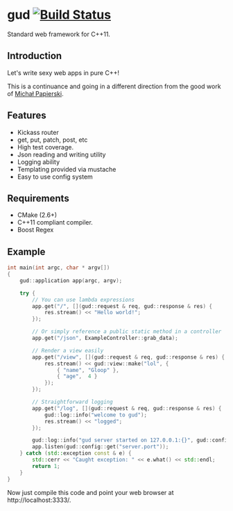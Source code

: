 # gud [![Build Status](https://secure.travis-ci.org/whackashoe/gud.png)](http://travis-ci.org/whackashoe/gud)

Standard web framework for C++11.

## Introduction

Let's write sexy web apps in pure C++!

This is a continuance and going in a different direction from the good work of [Michał Papierski](https://github.com/mpapierski/web).

## Features

* Kickass router
* get, put, patch, post, etc
* High test coverage.
* Json reading and writing utility
* Logging ability
* Templating provided via mustache
* Easy to use config system

## Requirements

* CMake (2.6+)
* C++11 compliant compiler.
* Boost Regex

## Example

```cpp
int main(int argc, char * argv[])
{
	gud::application app(argc, argv);

	try {
		// You can use lambda expressions
		app.get("/", [](gud::request & req, gud::response & res) {
			res.stream() << "Hello world!";
		});

		// Or simply reference a public static method in a controller
		app.get("/json", ExampleController::grab_data);

		// Render a view easily
		app.get("/view", [](gud::request & req, gud::response & res) {
			res.stream() << gud::view::make("lol", {
				{ "name", "Gloop" },
				{ "age",  4 }
			});
		});

		// Straightforward logging
		app.get("/log", [](gud::request & req, gud::response & res) {
		    gud::log::info("welcome to gud");
    		res.stream() << "logged";
		});

		gud::log::info("gud server started on 127.0.0.1:{}", gud::config::get("server.port"));
		app.listen(gud::config::get("server.port"));
	} catch (std::exception const & e) {
		std::cerr << "Caught exception: " << e.what() << std::endl;
		return 1;
	}
}
```

Now just compile this code and point your web browser at http://localhost:3333/.

